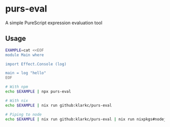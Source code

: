# purs-eval
A simple PureScript expression evaluation tool

## Usage

```bash
EXAMPLE=cat <<EOF
module Main where

import Effect.Console (log)

main = log "hello"
EOF

# With npm
echo $EXAMPLE | npx purs-eval

# With nix
echo $EXAMPLE | nix run github:klarkc/purs-eval 

# Piping to node
echo $EXAMPLE | nix run github:klarkc/purs-eval | nix run nixpkgs#nodejs -- --experimental-network-imports --input-type module
```
